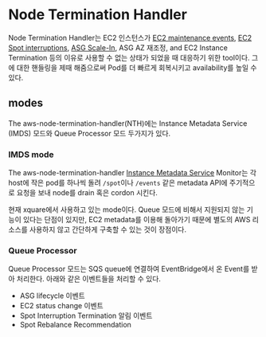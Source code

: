 # Node Termination Handler

Node Termination Handler는 EC2 인스턴스가 [EC2 maintenance events](https://docs.aws.amazon.com/AWSEC2/latest/UserGuide/monitoring-instances-status-check_sched.html), [EC2 Spot interruptions](https://docs.aws.amazon.com/AWSEC2/latest/UserGuide/spot-interruptions.html), [ASG Scale-In](https://docs.aws.amazon.com/autoscaling/ec2/userguide/AutoScalingGroupLifecycle.html#as-lifecycle-scale-in), ASG AZ 재조정, and EC2 Instance Termination 등의 이유로 사용할 수 없는 상태가 되었을 때 대응하기 위한 tool이다. 그에 대한 핸들링을 제때 해줌으로써 Pod를 더 빠르게 회복시키고 availability를 높일 수 있다.

## modes

The aws-node-termination-handler(NTH)에는 Instance Metadata Service (IMDS) 모드와 Queue Processor 모드 두가지가 있다.

### IMDS mode

The aws-node-termination-handler [Instance Metadata Service](https://docs.aws.amazon.com/AWSEC2/latest/UserGuide/ec2-instance-metadata.html) Monitor는 각 host에 작은 pod를 하나씩 돌려 `/spot`이나 `/events` 같은 metadata API에 주기적으로 요청을 보내 node를 drain 혹은 cordon 시킨다.

현재 xquare에서 사용하고 있는 mode이다. Queue 모드에 비해서 지원되지 않는 기능이 있다는 단점이 있지만, EC2 metadata를 이용해 돌아가기 때문에 별도의 AWS 리소스를 사용하지 않고 간단하게 구축할 수 있는 것이 장점이다.

### Queue Processor

Queue Processor 모드는 SQS queue에 연결하여 EventBridge에서 온 Event를 받아 처리한다. 아래와 같은 이벤트들을 처리할 수 있다.

- ASG lifecycle 이벤트
- EC2 status change 이벤트
- Spot Interruption Termination 알림 이벤트
- Spot Rebalance Recommendation